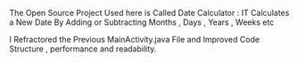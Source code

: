 The Open Source Project Used here is Called Date Calculator : IT Calculates a New Date By Adding or Subtracting Months , Days , Years , Weeks etc

I Refractored the Previous MainActivity.java File and Improved Code Structure , performance and readability.

